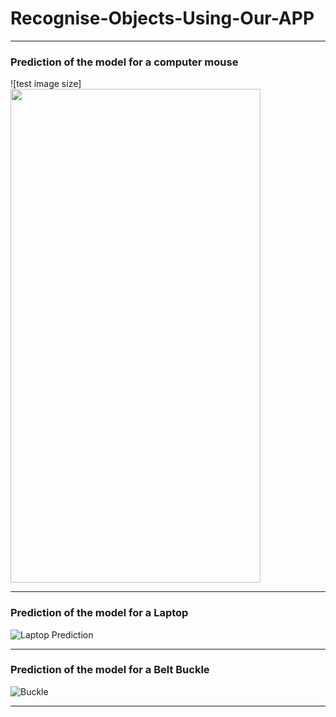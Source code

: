 # Recognise-Objects-Using-Our-APP

------------------
### Prediction of the model for a computer mouse
![test image size]<img src="[https://fullpath/assets/yourgif.gif](https://github.com/MasterKinjalk/Recognise-Objects-Using-Our-APP/blob/master/LaptopPrediction.jpeg)" width="400" height="790">

 ------------------

### Prediction of the model for a Laptop
![Laptop Prediction](https://user-images.githubusercontent.com/60870318/204049346-7c899918-54a7-4a8a-93a6-986238a9bd53.jpeg)
 
 ------------------
 
### Prediction of the model for a Belt Buckle
![Buckle](https://user-images.githubusercontent.com/60870318/204049648-059f0478-575b-4dfc-9662-958dc62c5dea.jpeg)


 ------------------
